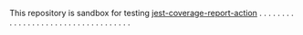 This repository is sandbox for testing [jest-coverage-report-action](https://github.com/ArtiomTr/jest-coverage-report-action)
.
.
.
.
.
.
.
.
.
.
.
.
.
.
.
.
.
.
.
.
.
.
.
.
.
.
.
.
.
.
.
.
.
.
.
